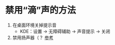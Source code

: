 #  禁用“滴”声的方法
1. 在桌面环境关掉提示音
    - KDE：设置 -> 无障碍辅助 -> 声音提示 -> 关闭
2. 禁用扬声器（？ [参考](https://unix.stackexchange.com/questions/452978/how-to-completely-turn-off-system-beep-sounds-forever-for-good-for-real)
